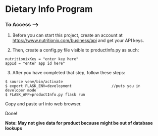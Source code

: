 # Dietary Info Program

### To Access -->
1. Before you can start this project, create an account at https://www.nutritionix.com/business/api and get your API keys.

2. Then, create a config.py file visible to productInfo.py as such:
```
nutritionixKey = "enter key here"
appId = "enter app id here"
```

3. After you have completed that step, follow these steps:
```
$ source venv/bin/activate
$ export FLASK_ENV=development					//puts you in developer mode
$ FLASK_APP=productInfo.py flask run
```

Copy and paste url into web browser.

Done!

**Note: May not give data for product because might be out of database lookups**
